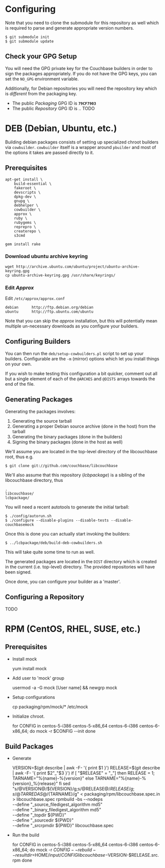 # Configuring

Note that you need to clone the submodule for this repository as well
which is required to parse and generate appropriate version numbers.

```
$ git submodule init
$ git submodule update
```

## Check your GPG Setup

You will need the GPG private key for the Couchbase builders in order to
sign the packages appropriately. If you do not have the GPG keys, you can set
the `NO_GPG` environment variable.


Additionally, for Debian repositories you will need the repository
key which is _different_ from the packaging key.



* The public _Packaging_ GPG ID is **`79CF7903`**
* The public _Repository_ GPG ID is .. TODO


# DEB (Debian, Ubuntu, etc.)

Building debian packages consists of setting up specialized chroot builders
via `cowbuilder`. `cowbuilder` itself is a wrapper around `pbuilder` and most
of the options it takes are passed directly to it.

## Prerequisites

```
apt-get install \
	build-essential \
	fakeroot \
	devscripts \
	dpkg-dev \
	gnupg \
	debhelper \
	cowbuilder \
	approx \
	ruby \
	rubygems \
	reprepro \
	createrepo \
	s3cmd
	
gem install rake
```

### Download ubuntu archive keyring

```
wget http://archive.ubuntu.com/ubuntu/project/ubuntu-archive-keyring.gpg
cp ubuntu-archive-keyring.gpg /usr/share/keyrings/
```

### Edit _Approx_

Edit `/etc/approx/approx.conf`

```
debian      http://ftp.debian.org/debian
ubuntu      http://ftp.ubuntu.com/ubuntu
```

Note that you can skip the _approx_ installation, but this will potentially
mean multiple un-necessary downloads as you configure your builders.


## Configuring Builders

You can then run the `deb/setup-cowbuilders.pl` script to set up your
builders. Configurable are the `-m` (mirror) options which let you
install things on your own.

If you wish to make testing this configuration a bit quicker, comment out
all but a single element of each of the `@ARCHES` and `@DISTS` arrays
towards the end of the file.

## Generating Packages

Generating the packages involves:

1. Generating the source tarball
1. Generating a proper Debian source archive (done in the host) from
   the tarball
1. Generating the binary packages (done in the builders)
1. Signing the binary packages (done in the host as well)


We'll assume you are located in the top-level directory
of the libcouchbase root, thus e.g.

```
$ git clone git://github.com/couchbase/libcouchbase
```

We'll also assume that this repository (_lcbpackage_) is a sibling
of the libcouchbase directory, thus

```
.
libcouchbase/
lcbpackage/
```


You will need a recent autotools to generate the initial tarball:

```
$ ./config/autorun.sh
$ ./configure --disable-plugins --disable-tests --disable-couchbasemock
```

Once this is done you can actually start invoking the builders:

```
$ ../lcbpackage/deb/build-deb-cowbuilders.sh
```

This will take quite some time to run as well.

The generated packages are located in the `DIST` directory which is
created in the current (i.e. top-level) directory. The provided repositories
will have been signed.

Once done, you can configure your builder as a 'master'.

## Configuring a Repository

TODO

RPM (CentOS, RHEL, SUSE, etc.)
==============================

Prerequisites
-------------


* Install mock

    yum install mock

* Add user to 'mock' group

    usermod -a -G mock [User name] && newgrp mock

* Setup configurations

    cp packaging/rpm/mock/* /etc/mock

* Initialize chroot.

    for CONFIG in centos-5-i386 centos-5-x86_64 centos-6-i386 centos-6-x86_64; do
        mock -r $CONFIG --init
    done

Build Packages
--------------

* Generate

    VERSION=$(git describe | awk -F- '{ print $1 }')
    RELEASE=$(git describe | awk -F- '{ print $2"_"$3 }')
    if [ "$RELEASE" = "_"]
    then
        RELEASE = 1;
        TARNAME="%{name}-%{version}"
    else
        TARNAME="%{name}-%{version}_%{release}"
    fi
    sed "s/@VERSION@/${VERSION}/g;s/@RELEASE@/${RELEASE}/g;s/@TARREDAS@/${TARNAME}/g" < packaging/rpm/libcouchbase.spec.in > libcouchbase.spec
    rpmbuild -bs --nodeps \
             --define "_source_filedigest_algorithm md5" \
             --define "_binary_filedigest_algorithm md5" \
             --define "_topdir ${PWD}" \
             --define "_sourcedir ${PWD}" \
             --define "_srcrpmdir ${PWD}" libcouchbase.spec

* Run the build

    for CONFIG in centos-5-i386 centos-5-x86_64 centos-6-i386 centos-6-x86_64; do
        mock -r $CONFIG --rebuild --resultdir=$HOME/input/$CONFIG libcouchbase-$VERSION-$RELEASE.src.rpm
    done
